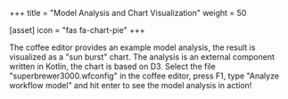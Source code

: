 +++
title = "Model Analysis and Chart Visualization"
weight = 50

[asset]
  icon = "fas fa-chart-pie"
+++

The coffee editor provides an example model analysis, the result is visualized as a "sun burst" chart. The analysis is an external component written in Kotlin, the chart is based on D3. Select the file "superbrewer3000.wfconfig" in the coffee editor, press F1, type "Analyze workflow model" and hit enter to see the model analysis in action!
